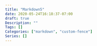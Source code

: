 ```yaml
---
title: "Markdown5"
date: 2020-05-24T16:18:37-07:00
draft: true
Description: ""
Tags: []
Categories: ["markdown", "custom-fence"]
Series: []
---
```

